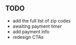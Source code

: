 ## TODO

- add the full list of zip codes
- awaiting payment timer
- add payment info
- redesign CTAs
